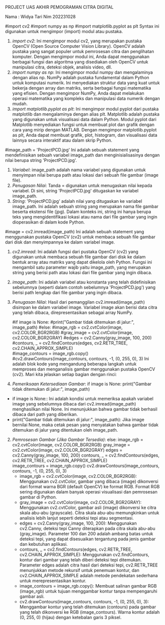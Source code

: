 PROJECT UAS AKHIR PEMOGRAMAN CITRA DIGITAL

Nama : Widya Tari
Nim 202231028

  #import cv2
  #import numpy as np
  #import matplotlib.pyplot as plt
Syntax ini digunakan untuk mengimpor (import) modul atau pustaka.
1. *import cv2*: Ini mengimpor modul cv2, yang merupakan pustaka OpenCV (Open Source Computer Vision Library). OpenCV adalah pustaka yang sangat populer untuk pemrosesan citra dan penglihatan komputer. Dengan mengimpor modul ini, Anda dapat menggunakan berbagai fungsi dan algoritma yang disediakan oleh OpenCV untuk manipulasi citra, deteksi objek, analisis video, dll.
2. *import numpy as np*: Ini mengimpor modul numpy dan mengalaminya dengan alias np. NumPy adalah pustaka fundamental dalam Python untuk komputasi numerik. Ini menyediakan struktur data yang kuat untuk bekerja dengan array dan matriks, serta berbagai fungsi matematika yang efisien. Dengan mengimpor NumPy, Anda dapat melakukan operasi matematika yang kompleks dan manipulasi data numerik dengan mudah.
3. *import matplotlib.pyplot as plt*: Ini mengimpor modul pyplot dari pustaka matplotlib dan mengalaminya dengan alias plt. Matplotlib adalah pustaka yang digunakan untuk visualisasi data dalam Python. Modul pyplot dari Matplotlib menyediakan fungsi untuk membuat plot dan grafik dengan cara yang mirip dengan MATLAB. Dengan mengimpor matplotlib.pyplot as plt, Anda dapat membuat grafik, plot, histogram, dan visualisasi data lainnya secara interaktif atau dalam skrip Python.

  #image_path = 'ProjectPCD.jpg'
Ini adalah sebuah statement yang mendefinisikan sebuah variabel image_path dan menginisialisasinya dengan nilai berupa string 'ProjectPCD.jpg'.
1. *Variabel*: image_path adalah nama variabel yang digunakan untuk menyimpan nilai berupa path atau lokasi dari sebuah file gambar (image file).
2. *Penugasan Nilai*: Tanda = digunakan untuk menugaskan nilai kepada variabel. Di sini, string 'ProjectPCD.jpg' ditugaskan ke variabel image_path.
3. *String*: 'ProjectPCD.jpg' adalah nilai yang ditugaskan ke variabel image_path. Ini adalah sebuah string yang merupakan nama file gambar beserta ekstensi file (jpg). Dalam konteks ini, string ini hanya berupa teks yang mengidentifikasi lokasi atau nama dari file gambar yang ingin dioperasikan di dalam kode Python.

  #image = cv2.imread(image_path)
Ini adalah sebuah statement yang menggunakan pustaka OpenCV (cv2) untuk membaca sebuah file gambar dari disk dan menyimpannya ke dalam variabel image.
1. *cv2.imread*: Ini adalah fungsi dari pustaka OpenCV (cv2) yang digunakan untuk membaca sebuah file gambar dari disk ke dalam bentuk array atau matriks yang dapat dikelola oleh Python. Fungsi ini mengambil satu parameter wajib yaitu image_path, yang merupakan string yang berisi path atau lokasi dari file gambar yang ingin dibaca.
2. *image_path*: Ini adalah variabel atau konstanta yang telah didefinisikan sebelumnya (seperti dalam contoh sebelumnya 'ProjectPCD.jpg') yang berisi path lengkap dari file gambar yang ingin dibaca.
3. *Penugasan Nilai*: Hasil dari pemanggilan cv2.imread(image_path) disimpan ke dalam variabel image. Variabel image akan berisi data citra yang telah dibaca, direpresentasikan sebagai array NumPy.

   #if image is None:
   #print("Gambar tidak ditemukan di jalur:", image_path)
      #else:
   #image_rgb = cv2.cvtColor(image, cv2.COLOR_BGR2RGB)
   #gray_image = cv2.cvtColor(image, cv2.COLOR_BGR2GRAY) 
   #edges = cv2.Canny(gray_image, 100, 200)
   #contours, _ = cv2.findContours(edges, cv2.RETR_TREE, cv2.CHAIN_APPROX_SIMPLE)  
   #image_contours = image_rgb.copy()
   #cv2.drawContours(image_contours, contours, -1, (0, 255, 0), 3)
Ini adalah blok kode yang mengandung beberapa langkah untuk memproses dan menganalisis gambar menggunakan pustaka OpenCV (cv2). Mari kita jelaskan setiap bagian dengan rinci:
1. *Pemeriksaan Ketersediaan Gambar*:
   if image is None:
       print("Gambar tidak ditemukan di jalur:", image_path)
  - if image is None:: Ini adalah kondisi untuk memeriksa apakah variabel image yang sebelumnya dibaca dari cv2.imread(image_path) menghasilkan nilai None. Ini menunjukkan bahwa gambar tidak berhasil dibaca dari path yang diberikan.
  - print("Gambar tidak ditemukan di jalur:", image_path): Jika image bernilai None, maka cetak pesan yang menyatakan bahwa gambar tidak ditemukan di jalur yang ditentukan oleh image_path.
2. *Pemrosesan Gambar (Jika Gambar Tersedia)*:
   else:
       image_rgb = cv2.cvtColor(image, cv2.COLOR_BGR2RGB) 
       gray_image = cv2.cvtColor(image, cv2.COLOR_BGR2GRAY) 
       edges = cv2.Canny(gray_image, 100, 200) 
       contours, _ = cv2.findContours(edges, cv2.RETR_TREE, cv2.CHAIN_APPROX_SIMPLE)  
       image_contours = image_rgb.copy()
       cv2.drawContours(image_contours, contours, -1, (0, 255, 0), 3)
   - image_rgb = cv2.cvtColor(image, cv2.COLOR_BGR2RGB): Menggunakan cv2.cvtColor, gambar yang dibaca (image) dikonversi dari format warna BGR (default OpenCV) ke format RGB. Format RGB sering digunakan dalam banyak operasi visualisasi dan pemrosesan gambar di Python.
   - gray_image = cv2.cvtColor(image, cv2.COLOR_BGR2GRAY): Menggunakan cv2.cvtColor, gambar asli (image) dikonversi ke citra skala abu-abu (grayscale). Citra skala abu-abu memungkinkan untuk analisis lebih lanjut seperti deteksi tepi atau segmentasi.
   - edges = cv2.Canny(gray_image, 100, 200): Menggunakan cv2.Canny, deteksi tepi Canny diterapkan pada citra skala abu-abu (gray_image). Parameter 100 dan 200 adalah ambang batas untuk deteksi tepi, yang dapat disesuaikan tergantung pada jenis gambar dan kebutuhan aplikasi.
   - contours, _ = cv2.findContours(edges, cv2.RETR_TREE, cv2.CHAIN_APPROX_SIMPLE): Menggunakan cv2.findContours, kontur dari gambar yang telah diberi deteksi tepi ditemukan. Parameter edges adalah citra hasil dari deteksi tepi, cv2.RETR_TREE menunjukkan metode rekursif untuk penemuan kontur, dan cv2.CHAIN_APPROX_SIMPLE adalah metode pendekatan sederhana untuk merepresentasikan kontur.
   - image_contours = image_rgb.copy(): Membuat salinan gambar RGB (image_rgb) untuk tujuan menggambar kontur tanpa mempengaruhi gambar asli.
   - cv2.drawContours(image_contours, contours, -1, (0, 255, 0), 3): Menggambar kontur yang telah ditemukan (contours) pada gambar yang telah dikonversi ke RGB (image_contours). Warna kontur adalah (0, 255, 0) (hijau) dengan ketebalan garis 3 piksel.

